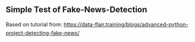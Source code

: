 ## Simple Test of Fake-News-Detection

Based on tutorial from: https://data-flair.training/blogs/advanced-python-project-detecting-fake-news/
